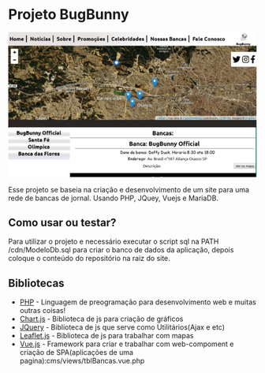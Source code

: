 # Projeto BugBunny

![Tela inicial](./image.png)

Esse projeto se baseia na criação e desenvolvimento de um site para uma rede de bancas de jornal. Usando PHP, JQuey, Vuejs e MariaDB.

## Como usar ou testar?

Para utilizar o projeto e necessário executar o script sql na PATH /cdn/ModeloDb.sql 
para criar o banco de dados da aplicação, depois coloque o conteúdo do repositório na raiz do site.


## Bibliotecas

* [PHP](https://www.php.net/manual/pt_BR/intro-whatis.php) - Linguagem de preogramação para desenvolvimento web e muitas outras coisas!
* [Chart.js](https://www.chartjs.org/) - Biblioteca de js para criação de gráficos 
* [JQuery](https://jquery.com/) - Biblioteca de js que serve como Utilitários(Ajax e etc) 
* [Leaflet.js](https://leafletjs.com/) - Biblioteca de js para trabalhar com mapas
* [Vue.js](https://vuejs.org/) - Framework para criar e trabalhar com web-compoment e criação de SPA(aplicações de uma pagina):cms/views/tblBancas.vue.php
